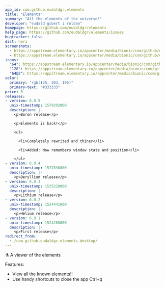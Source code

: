 ```yaml
---
app_id: com.github.eudaldgr.elements
title: "Elements"
summary: "All the elements of the universe!"
developer: "eudald gubert i roldan"
homepage: https://github.com/eudaldgr/elements
help_page: https://github.com/eudaldgr/elements/issues
bugtracker: false
dist: hera
screenshots:
  - https://appstream.elementary.io/appcenter/media/bionic/com/github/eudaldgr.elements/1ABAAC7C3539EB7C7198DB12D2DC0925/screenshots/image-1_orig.png
  - https://appstream.elementary.io/appcenter/media/bionic/com/github/eudaldgr.elements/1ABAAC7C3539EB7C7198DB12D2DC0925/screenshots/image-2_orig.png
icons:
  "64": https://appstream.elementary.io/appcenter/media/bionic/com/github/eudaldgr.elements/1ABAAC7C3539EB7C7198DB12D2DC0925/icons/64x64/com.github.eudaldgr.elements_com.github.eudaldgr.elements.png
  "128": https://appstream.elementary.io/appcenter/media/bionic/com/github/eudaldgr.elements/1ABAAC7C3539EB7C7198DB12D2DC0925/icons/128x128/com.github.eudaldgr.elements_com.github.eudaldgr.elements.png
  "64@2": https://appstream.elementary.io/appcenter/media/bionic/com/github/eudaldgr.elements/1ABAAC7C3539EB7C7198DB12D2DC0925/icons/64x64@2/com.github.eudaldgr.elements_com.github.eudaldgr.elements.png
color:
  primary: "rgb(135, 203, 195)"
  primary-text: "#333333"
price: 5
releases:
- version: 0.0.5
  unix-timestamp: 1579392000
  description: |-
    <p>Boron release</p>

    <p>Elements is back!</p>

    <ul>

      <li>Completely rewrited and thiner</li>

      <li>Added: Now remembers window state and position</li>

    </ul>
- version: 0.0.4
  unix-timestamp: 1577836800
  description: |-
    <p>Beryllium release</p>
- version: 0.0.3
  unix-timestamp: 1535328000
  description: |-
    <p>Lithium release</p>
- version: 0.0.2
  unix-timestamp: 1524441600
  description: |-
    <p>Helium release</p>
- version: 0.0.1
  unix-timestamp: 1524268800
  description: |-
    <p>First release</p>
redirect_from:
  - /com.github.eudaldgr.elements.desktop/
---
```


<p>⚗️ A viewer of the elements</p>
<p>Features:</p>
<ul>
  <li>View all the known elements!!</li>
  <li>Use handy shortcuts to close the app Ctrl+q</li>
</ul>